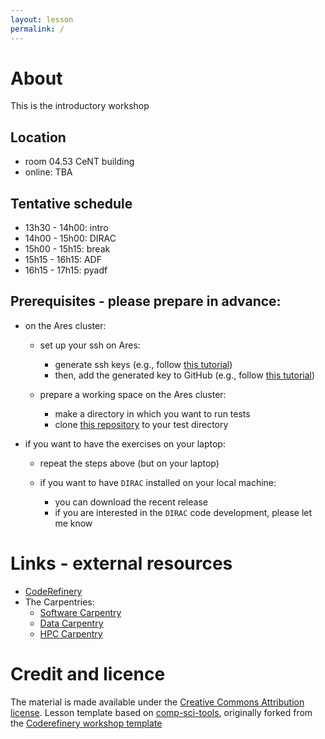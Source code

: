 ```yaml
---
layout: lesson
permalink: /
---
```


# About

This is the introductory workshop

## Location

* room 04.53 CeNT building
* online: TBA

## Tentative schedule

* 13h30 - 14h00: intro
* 14h00 - 15h00: DIRAC
* 15h00 - 15h15: break
* 15h15 - 16h15: ADF
* 16h15 - 17h15: pyadf

## Prerequisites - please prepare in advance:

* on the Ares cluster:

  * set up your ssh on Ares:
    * generate ssh keys (e.g., follow [this tutorial](https://docs.github.com/en/authentication/connecting-to-github-with-ssh/generating-a-new-ssh-key-and-adding-it-to-the-ssh-agent#generating-a-new-ssh-key))
    * then, add the generated key to GitHub (e.g., follow [this tutorial](https://docs.github.com/en/authentication/connecting-to-github-with-ssh/adding-a-new-ssh-key-to-your-github-account))

  * prepare a working space on the Ares cluster:
    * make a directory in which you want to run tests
    * clone [this repository](https://github.com/qchemlab-embedding/workshops) to your test directory


* if you want to have the exercises on your laptop:

  * repeat the steps above (but on your laptop)

  * if you want to have `DIRAC` installed on your local machine:
    * you can download the recent release
    * if you are interested in the `DIRAC` code development, please let me know


# Links - external resources

* [CodeRefinery](https://coderefinery.org/)
* The Carpentries:
    * [Software Carpentry](https://software-carpentry.org/)
    * [Data Carpentry](https://datacarpentry.org/)
    * [HPC Carpentry](https://hpc-carpentry.github.io/)



# Credit and licence

The material is made available under the [Creative Commons Attribution license](https://creativecommons.org/licenses/by/4.0/).
Lesson template based on [comp-sci-tools](), originally forked from the [Coderefinery workshop template]()


